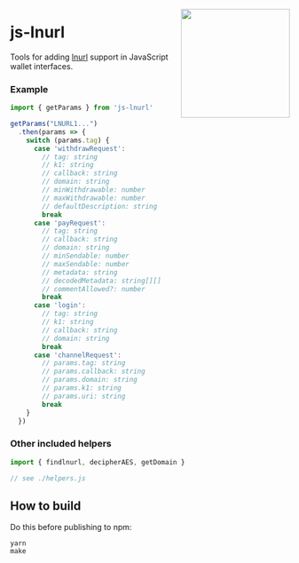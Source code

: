 <a href="https://nbd.wtf"><img align="right" height="196" src="https://user-images.githubusercontent.com/1653275/194609043-0add674b-dd40-41ed-986c-ab4a2e053092.png" /></a>

js-lnurl
========

Tools for adding [lnurl](https://github.com/fiatjaf/lnurl-rfc) support in JavaScript wallet interfaces.

### Example

```js
import { getParams } from 'js-lnurl'

getParams("LNURL1...")
  .then(params => {
    switch (params.tag) {
      case 'withdrawRequest':
        // tag: string
        // k1: string
        // callback: string
        // domain: string
        // minWithdrawable: number
        // maxWithdrawable: number
        // defaultDescription: string
        break
      case 'payRequest':
        // tag: string
        // callback: string
        // domain: string
        // minSendable: number
        // maxSendable: number
        // metadata: string
        // decodedMetadata: string[][]
        // commentAllowed?: number
        break
      case 'login':
        // tag: string
        // k1: string
        // callback: string
        // domain: string
        break
      case 'channelRequest':
        // params.tag: string
        // params.callback: string
        // params.domain: string
        // params.k1: string
        // params.uri: string
        break
    }
  })
```

### Other included helpers

```js
import { findlnurl, decipherAES, getDomain }

// see ./helpers.js
```

## How to build

Do this before publishing to npm:

```
yarn
make
```

